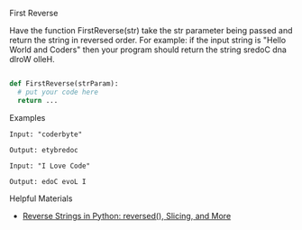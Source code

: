 First Reverse

Have the function FirstReverse(str) take the str parameter being passed and return the string in reversed order. For example: if the input string is "Hello World and Coders" then your program should return the string sredoC dna dlroW olleH.

```python

def FirstReverse(strParam):
  # put your code here
  return ...
```

Examples

```
Input: "coderbyte"

Output: etybredoc

Input: "I Love Code"

Output: edoC evoL I
```

Helpful Materials

- [Reverse Strings in Python: reversed(), Slicing, and More](https://realpython.com/reverse-string-python/)

